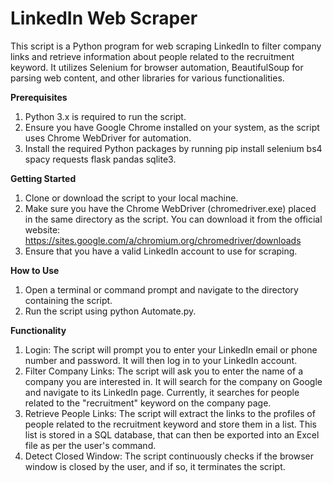 # LinkedIn Web Scraper
This script is a Python program for web scraping LinkedIn to filter company links and retrieve information about people related to the recruitment keyword. It utilizes Selenium for browser automation, BeautifulSoup for parsing web content, and other libraries for various functionalities.

**Prerequisites**
1. Python 3.x is required to run the script.
2. Ensure you have Google Chrome installed on your system, as the script uses Chrome WebDriver for automation.
3. Install the required Python packages by running pip install selenium bs4 spacy requests flask pandas sqlite3.

**Getting Started**
1. Clone or download the script to your local machine.
2. Make sure you have the Chrome WebDriver (chromedriver.exe) placed in the same directory as the script. You can download it from the official website: https://sites.google.com/a/chromium.org/chromedriver/downloads
3. Ensure that you have a valid LinkedIn account to use for scraping.

**How to Use**
1. Open a terminal or command prompt and navigate to the directory containing the script.
2. Run the script using python Automate.py.

**Functionality**
1. Login: The script will prompt you to enter your LinkedIn email or phone number and password. It will then log in to your LinkedIn account.
2. Filter Company Links: The script will ask you to enter the name of a company you are interested in. It will search for the company on Google and navigate to its LinkedIn page. Currently, it searches for people related to the "recruitment" keyword on the company page.
3. Retrieve People Links: The script will extract the links to the profiles of people related to the recruitment keyword and store them in a list. This list is stored in a SQL database, that can then be exported into an Excel file as per the user's command.
4. Detect Closed Window: The script continuously checks if the browser window is closed by the user, and if so, it terminates the script.
